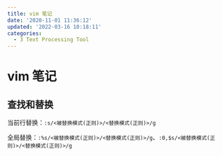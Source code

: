 ```yaml
---
title: vim 笔记
date: '2020-11-01 11:36:12'
updated: '2022-03-16 10:18:11'
categories:
  - 3 Text Processing Tool
---
```


# vim 笔记

## 查找和替换

当前行替换：`:s/<被替换模式(正则)>/<替换模式(正则)>/g`

全局替换：`:%s/<被替换模式(正则)>/<替换模式(正则)>/g`、`:0,$s/<被替换模式(正则)>/<替换模式(正则)>/g`

